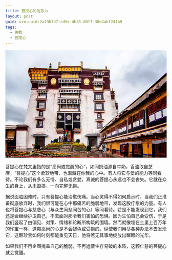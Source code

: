 ```yaml
---
title: 菩提心的治愈力
layout: post
guid: urn:uuid:2a23b7d7-cd5e-4b85-80ff-38d4abf241a9
tags:
  - 佛教
  - 菩提心
---
```



[![](/media/files/2010/08/17/ptx.png)](http://7vikpt.com1.z0.glb.clouddn.com/ptx.png)

菩提心在梵文里指的是“高尚或觉醒的心”，如同奶油源自牛奶，香油取自芝麻，“菩提心”这个柔软地带，也潜藏在你我的心中。有人将它与爱的能力等同看待。不论我们有多么无情、自私或贪婪，真诚的菩提心永远也不会丧失。它就在众生的身上，从未毁损，一向完整无损。

据说面临困难时，只有菩提心能治愈伤痛。当心灵得不得如何启示时，当我们正准备彻底放弃时，我们很可能在心中那痛苦的脆弱地带，发现这股疗愈的力量。有人也将菩提心与慈悲心（与众生同悲同苦的心）等同看待。若是不能发现到它，我们还是会继续护卫自己，不去面对那令我们害怕的恐惧。因为生怕自己会受伤，于是我们竖起了由偏见、对策、情绪和论断所构筑的围墙。然而就像埋在土里上百万年的珍宝一样，这颗高尚的心是不会褪色或受损的。纵使我们用尽各种办法不去发现它，这颗珍宝如何时刻都能重见天日，他将若无其事地绽放出耀眼的光华。

如果我们不再企图掩盖自己的脆弱，不再遮蔽生存易破的本质，这颗仁慈的菩提心就会觉醒。
